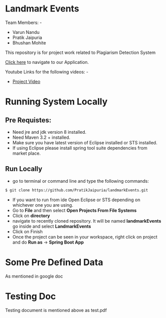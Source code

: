 # Landmark Events

Team Members: -

- Varun Nandu
- Pratik Jaipuria
- Bhushan Mohite

This repository is for project work related to Plagiarism Detection System

[Click here](http://landmarkevents.us-west-2.elasticbeanstalk.com/) to navigate to our Application.

Youtube Links for the following videos: - 

- [Project Video]()


# Running System Locally

## Pre Requistes:

- Need jre and jdk version 8 installed.
- Need Maven 3.2 + installed. 
- Make sure you have latest version of Eclipse installed or STS installed.
- If using Eclipse please install spring tool suite dependencies from market place.

## Run Locally

- go to terminal or command line and type the following commands:
```sh
$ git clone https://github.com/PratikJaipuria/landmarkEvents.git
```
- If you want to run from ide Open Eclipse or STS depending on whichever one you are using.
- Go to **File** and then select **Open Projects From File Systems**
- Click on **directory**
- navigate to recently cloned repository. It will be named **landmarkEvents** go inside and select **LandmarkEvents**
- Click on Finish
- Once the project can be seen in your workspace, right click on project and do **Run as** -> **Spring Boot App**


# Some Pre Defined Data

As mentioned in google doc

# Testing Doc

Testing document is mentioned above as test.pdf


